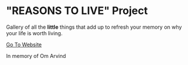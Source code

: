 # "REASONS TO LIVE" Project

Gallery of all the **little** things that add up to refresh your memory on why your life is worth living.

[Go To Website](https://reasonstolive.space)

In memory of Om Arvind
